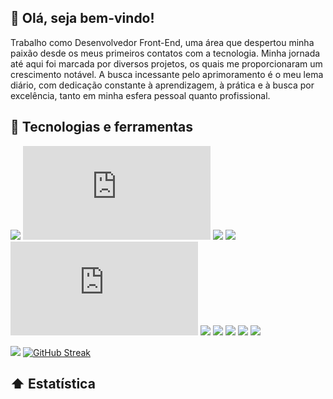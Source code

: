 ## 🤙 Olá, seja bem-vindo! 
Trabalho como Desenvolvedor Front-End, uma área que despertou minha paixão desde os meus primeiros contatos com a tecnologia. Minha jornada até aqui foi marcada por diversos projetos, os quais me proporcionaram um crescimento notável. A busca incessante pelo aprimoramento é o meu lema diário, com dedicação constante à aprendizagem, à prática e à busca por excelência, tanto em minha esfera pessoal quanto profissional.

## 🔨 Tecnologias e ferramentas
![](https://img.shields.io/badge/🔓-JavaScript-informational?style=flat&color=informational&logo=javascript)
![](https://img.shields.io/badge/🔓-Vue-informational?style=flat&color=informational&logo=vue.js)
![](https://img.shields.io/badge/🔓-React-informational?style=flat&color=informational&logo=react)
![](https://img.shields.io/badge/🔓-TypeScript-informational?style=flat&color=informational)
![](https://img.shields.io/badge/🔓-Node-informational?style=flat&color=informational&logo=node.js)
![](https://img.shields.io/badge/🔓-Figma-informational?style=flat&color=warning&logo=figma)
![](https://img.shields.io/badge/🔓-HTML-informational?style=flat&color=warning&logo=html5)
![](https://img.shields.io/badge/🔓-CSS-informational?style=flat&color=warning&logo=css3)
![](https://img.shields.io/badge/🔓-SCSS-informational?style=flat&color=warning&logo=sass)
![](https://img.shields.io/badge/🔓-Wordpress-informational?style=flat&color=warning&logo=wordpress)

<img src="https://cdn.discordapp.com/attachments/1067165862513102954/1199752780605304973/vb3.png?ex=65c3afd9&is=65b13ad9&hm=e185a3d717d397a487b7a45333c467908471aa2a5a17dd6d372626ae94c61834&"/> </a>
[![GitHub Streak](https://github-readme-streak-stats.herokuapp.com?user=Vbrand01&theme=github-green-purple&hide_border=verdadeiro&date_format=j%2Fn%5B%2FY%5D&card_width=1200)](https://git.io/streak-stats)
## ⬆ Estatística 
